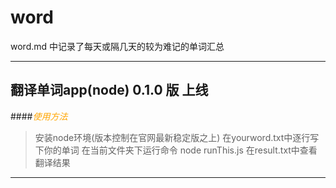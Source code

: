 # word
word.md 中记录了每天或隔几天的较为难记的单词汇总
********************************************
## 翻译单词app(node) 0.1.0 版 上线
####<i style="color:orange;">使用方法</i>

>安装node环境(版本控制在官网最新稳定版之上)
在yourword.txt中逐行写下你的单词
在当前文件夹下运行命令 node runThis.js
在result.txt中查看翻译结果

********************************************
